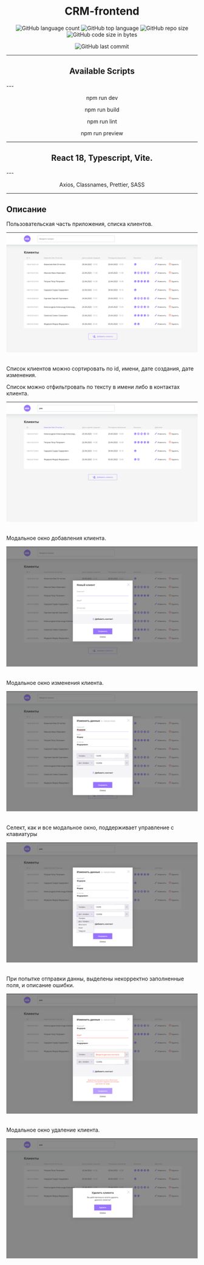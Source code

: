 <h1 align="center">CRM-frontend</h1>

<div align="center">

![GitHub language count](https://img.shields.io/github/languages/count/Sergey-Maxim0v/CRM-frontend)
![GitHub top language](https://img.shields.io/github/languages/top/Sergey-Maxim0v/CRM-frontend)
![GitHub repo size](https://img.shields.io/github/repo-size/Sergey-Maxim0v/CRM-frontend)
![GitHub code size in bytes](https://img.shields.io/github/languages/code-size/Sergey-Maxim0v/CRM-frontend)

![GitHub last commit](https://img.shields.io/github/last-commit/Sergey-Maxim0v/CRM-frontend)
</div>

---
<h2 align="center">Available Scripts</h2>
---

<p align="center">
npm run dev
</p>

<p align="center">
npm run build
</p>

<p align="center">
npm run lint
</p>

<p align="center">
npm run preview
</p>

---
<h2 align="center">React 18, Typescript, Vite.</h2>
---

<p align="center">
Axios, Classnames, Prettier, SASS 
</p>

---
Описание
---

Пользовательская часть приложения, списка клиентов.

<div style="text-align: center;">
<img src="src/assets/images/app.png" alt="">
</div>

<br/>

Список клиентов можно сортировать по id, имени, дате создания, дате изменения.

Список можно отфильтровать по тексту в имени либо в контактах клиента.

<div style="text-align: center;">
<img src="src/assets/images/filter-sort.png" alt="">
</div>

<br/>

Модальное окно добавления клиента.

<div style="text-align: center;">
<img src="src/assets/images/modal-add.png" alt="">
</div>

<br/>

Модальное окно изменения клиента.

<div style="text-align: center;">
<img src="src/assets/images/modal-update.png" alt="">
</div>

<br/>

Селект, как и все модальное окно, поддерживает управление с клавиатуры

<div style="text-align: center;">
<img src="src/assets/images/select.png" alt="">
</div>

<br/>

При попытке отправки данны, выделены некорректно заполненные поля, и описание ошибки.

<div style="text-align: center;">
<img src="src/assets/images/modal-error.png" alt="">
</div>

<br/>

Модальное окно удаление клиента.

<div style="text-align: center;">
<img src="src/assets/images/modal-delete.png" alt="">
</div>

